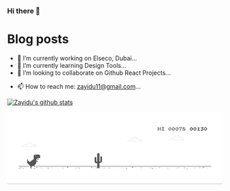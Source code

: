 ### Hi there 👋

# Blog posts

<!-- BLOG-POST-LIST:START -->
<!-- BLOG-POST-LIST:END -->

<!-- **zayidu/zayidu** is a ✨ _special_ ✨ repository because its `README.md` (this file) appears on your GitHub profile.

Here are some ideas to get you started: -->

- 🔭 I’m currently working on Elseco, Dubai...
- 🌱 I’m currently learning Design Tools...
- 👯 I’m looking to collaborate on Github React Projects...
<!-- - 💬 Ask me about ... -->
- 📫 How to reach me: zayidu11@gmail.com...

[![Zayidu's github stats](https://github-readme-stats.vercel.app/api?username=zayidu)](https://github.com/zayidu/github-readme-stats)

[![](https://github.com/zayidu/zayidu/blob/main/dino.gif)](#)

